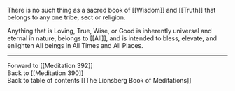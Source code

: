 There is no such thing as a sacred book of [[Wisdom]] and [[Truth]] that belongs to any one tribe, sect or religion. 

Anything that is Loving, True, Wise, or Good is inherently universal and eternal in nature, belongs to [[All]], and is intended to bless, elevate, and enlighten All beings in All Times and All Places. 

___

Forward to [[Meditation 392]]  
Back to [[Meditation 390]]  
Back to table of contents [[The Lionsberg Book of Meditations]]  